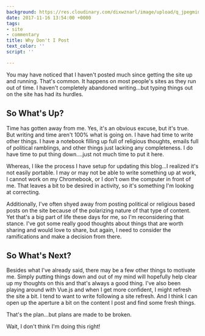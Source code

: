 ```yaml
---
background: https://res.cloudinary.com/dixwznarl/image/upload/q_jpegmini/notebook/typewriter.jpg
date: 2017-11-16 13:54:00 +0000
tags:
- site
- commentary
title: Why Don't I Post
text_color: ''
script: ''

---
```

You may have noticed that I haven't posted much since getting the site up and running.  That's common.  It happens on most people's sites as they run out of time.  I haven't completely abandoned writing...but typing things out on the site has had its hurdles.

## So What's Up?

Time has gotten away from me.  Yes, it's an obvious excuse, but it's true.  But writing and time aren't 100% what is going on.  I have had time to write other things.  I have a notebook filling up full of religious thoughts, emails full of political ramblings, and other things just lacking any completeness.  I do have time to put thing down....just not much time to put it here.

Whereas, I like the process I have setup for updating this blog...I realized it's not easily portable.  I may or may not be able to write something up at work, I cannot work on my Chromebook, or I don't own the computer in front of me.  That leaves a bit to be desired in activity, so it's something I'm looking at correcting.

Additionally, I've often shyed away from posting political or religious based posts on the site because of the polarizing nature of that type of content.  Yet that's a big part of life these days for me, so I'm reconsidering that stance.  I've got some really good thoughts about things that are worth sharing and would love to share, but again, I need to consider the ramifications and make a decision from there.

## So What's Next?

Besides what I've already said, there may be a few other things to motivate me.  Simply putting things down and out of my mind will hopefully help clear up my thoughts on this and that's always a good thing.  I've also been playing around with Vue.js and when I get more confident, I might refresh the site a bit.  I tend to want to write following a site refresh.  And I think I can open up the aperture a bit on the content I post and find some fresh things.

That's the plan...but plans are made to be broken.

Wait, I don't think I'm doing this right!
